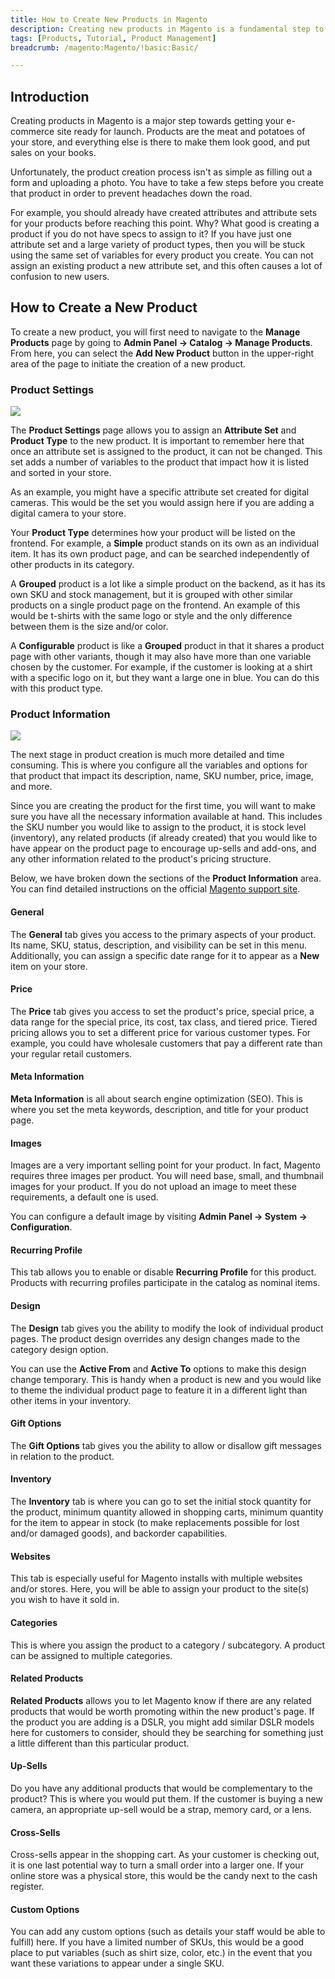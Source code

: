 ```yaml
---
title: How to Create New Products in Magento
description: Creating new products in Magento is a fundamental step to building your online store.
tags: [Products, Tutorial, Product Management]
breadcrumb: /magento:Magento/!basic:Basic/

---
```


Introduction
-----

Creating products in Magento is a major step towards getting your e-commerce site ready for launch. Products are the meat and potatoes of your store, and everything else is there to make them look good, and put sales on your books.

Unfortunately, the product creation process isn't as simple as filling out a form and uploading a photo. You have to take a few steps before you create that product in order to prevent headaches down the road.

For example, you should already have created attributes and attribute sets for your products before reaching this point. Why? What good is creating a product if you do not have specs to assign to it? If you have just one attribute set and a large variety of product types, then you will be stuck using the same set of variables for every product you create. You can not assign an existing product a new attribute set, and this often causes a lot of confusion to new users.

How to Create a New Product
-----

To create a new product, you will first need to navigate to the **Manage Products** page by going to **Admin Panel -> Catalog -> Manage Products**. From here, you can select the **Add New Product** button in the upper-right area of the page to initiate the creation of a new product.

### Product Settings

![][products]

The **Product Settings** page allows you to assign an **Attribute Set** and **Product Type** to the new product. It is important to remember here that once an attribute set is assigned to the product, it can not be changed. This set adds a number of variables to the product that impact how it is listed and sorted in your store.

As an example, you might have a specific attribute set created for digital cameras. This would be the set you would assign here if you are adding a digital camera to your store.

Your **Product Type** determines how your product will be listed on the frontend. For example, a **Simple** product stands on its own as an individual item. It has its own product page, and can be searched independently of other products in its category.

A **Grouped** product is a lot like a simple product on the backend, as it has its own SKU and stock management, but it is grouped with other similar products on a single product page on the frontend. An example of this would be t-shirts with the same logo or style and the only difference between them is the size and/or color.

A **Configurable** product is like a **Grouped** product in that it shares a product page with other variants, though it may also have more than one variable chosen by the customer. For example, if the customer is looking at a shirt with a specific logo on it, but they want a large one in blue. You can do this with this product type.

### Product Information

![][products2]

The next stage in product creation is much more detailed and time consuming. This is where you configure all the variables and options for that product that impact its description, name, SKU number, price, image, and more.

Since you are creating the product for the first time, you will want to make sure you have all the necessary information available at hand. This includes the SKU number you would like to assign to the product, it is stock level (inventory), any related products (if already created) that you would like to have appear on the product page to encourage up-sells and add-ons, and any other information related to the product's pricing structure.

Below, we have broken down the sections of the **Product Information** area. You can find detailed instructions on the official [Magento support site][magento].

#### General

The **General** tab gives you access to the primary aspects of your product. Its name, SKU, status, description, and visibility can be set in this menu. Additionally, you can assign a specific date range for it to appear as a **New** item on your store.

#### Price

The **Price** tab gives you access to set the product's price, special price, a data range for the special price, its cost, tax class, and tiered price. Tiered pricing allows you to set a different price for various customer types. For example, you could have wholesale customers that pay a different rate than your regular retail customers.

#### Meta Information

**Meta Information** is all about search engine optimization (SEO). This is where you set the meta keywords, description, and title for your product page.

#### Images

Images are a very important selling point for your product. In fact, Magento requires three images per product. You will need base, small, and thumbnail images for your product. If you do not upload an image to meet these requirements, a default one is used.

You can configure a default image by visiting **Admin Panel -> System -> Configuration**.

#### Recurring Profile

This tab allows you to enable or disable **Recurring Profile** for this product. Products with recurring profiles participate in the catalog as nominal items.

#### Design

The **Design** tab gives you the ability to modify the look of individual product pages. The product design overrides any design changes made to the category design option. 

You can use the **Active From** and **Active To** options to make this design change temporary. This is handy when a product is new and you would like to theme the individual product page to feature it in a different light than other items in your inventory. 

#### Gift Options

The **Gift Options** tab gives you the ability to allow or disallow gift messages in relation to the product.

#### Inventory

The **Inventory** tab is where you can go to set the initial stock quantity for the product, minimum quantity allowed in shopping carts, minimum quantity for the item to appear in stock (to make replacements possible for lost and/or damaged goods), and backorder capabilities.

#### Websites

This tab is especially useful for Magento installs with multiple websites and/or stores. Here, you will be able to assign your product to the site(s) you wish to have it sold in.

#### Categories

This is where you assign the product to a category / subcategory. A product can be assigned to multiple categories.

#### Related Products

**Related Products** allows you to let Magento know if there are any related products that would be worth promoting within the new product's page. If the product you are adding is a DSLR, you might add similar DSLR models here for customers to consider, should they be searching for something just a little different than this particular product.

#### Up-Sells

Do you have any additional products that would be complementary to the product? This is where you would put them. If the customer is buying a new camera, an appropriate up-sell would be a strap, memory card, or a lens.

#### Cross-Sells

Cross-sells appear in the shopping cart. As your customer is checking out, it is one last potential way to turn a small order into a larger one. If your online store was a physical store, this would be the candy next to the cash register.

#### Custom Options

You can add any custom options (such as details your staff would be able to fulfill) here. If you have a limited number of SKUs, this would be a good place to put variables (such as shirt size, color, etc.) in the event that you want these variations to appear under a single SKU.

[products]: assets/products_1.jpeg
[products2]: assets/products_2.jpeg
[magento]: http://www.magentocommerce.com/knowledge-base/entry/tutorial-creating-products